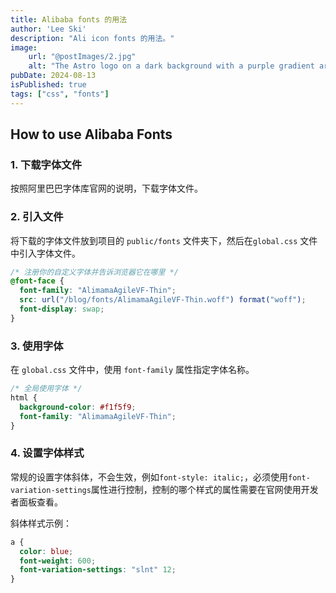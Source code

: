 ```yaml
---
title: Alibaba fonts 的用法
author: 'Lee Ski'
description: "Ali icon fonts 的用法。"
image:
    url: "@postImages/2.jpg"
    alt: "The Astro logo on a dark background with a purple gradient arc."
pubDate: 2024-08-13
isPublished: true
tags: ["css", "fonts"]
---
```


## How to use Alibaba Fonts

### 1. 下载字体文件

按照阿里巴巴字体库官网的说明，下载字体文件。

### 2. 引入文件

将下载的字体文件放到项目的 `public/fonts` 文件夹下，然后在`global.css` 文件中引入字体文件。

```css
/* 注册你的自定义字体并告诉浏览器它在哪里 */
@font-face {
  font-family: "AlimamaAgileVF-Thin";
  src: url("/blog/fonts/AlimamaAgileVF-Thin.woff") format("woff");
  font-display: swap;
}
```

### 3. 使用字体

在 `global.css` 文件中，使用 `font-family` 属性指定字体名称。

```css
/* 全局使用字体 */
html {
  background-color: #f1f5f9;
  font-family: "AlimamaAgileVF-Thin";
}
```

### 4. 设置字体样式

常规的设置字体斜体，不会生效，例如`font-style: italic;`，必须使用`font-variation-settings`属性进行控制，控制的哪个样式的属性需要在官网使用开发者面板查看。

斜体样式示例：

```css
a {
  color: blue;
  font-weight: 600;
  font-variation-settings: "slnt" 12;
}
```
